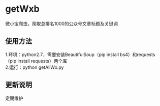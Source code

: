 # getWxb
微小宝爬虫，爬取总排名1000的公众号文章标题及关键词

## 使用方法
1.环境：python2.7，需要安装BeautifulSoup（pip install bs4）和requests（pip install requests）两个库<br>2.运行：python getAllWx.py

## 更新说明
定期维护
